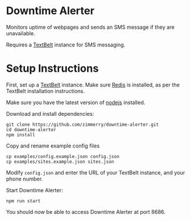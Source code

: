 # Downtime Alerter
Monitors uptime of webpages and sends an SMS message if they are unavailable.

Requires a [TextBelt](https://github.com/typpo/textbelt#usage-as-a-standalone-server) instance for SMS messaging.

# Setup Instructions
First, set up a [TextBelt](https://github.com/typpo/textbelt#usage-as-a-standalone-server) instance. Make sure [Redis](https://redis.io/topics/quickstart) is installed, as per the TextBelt installation instructions.

Make sure you have the latest version of [nodejs](https://nodejs.org/en/download/) installed.

Download and install dependencies:

```
git clone https://github.com/zimmerry/downtime-alerter.git
cd downtime-alerter
npm install
```

Copy and rename example config files

```
cp examples/config.example.json config.json
cp examples/sites.example.json sites.json
```

Modify `config.json` and enter the URL of your TextBelt instance, and your phone number.

Start Downtime Alerter:
```
npm run start
```

You should now be able to access Downtime Alerter at port 8686.